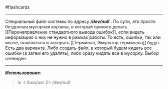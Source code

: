 #flashcards 
***
Специальный файл системы по адресу ***/dev/null*** . По сути, это просто бездонная мусорная корзина, в который принято делать [[Перенаправление стандартного вывода ошибок]], если видеть информацию о них не нужно в рамках работы.
То есть, ошибки, так или иначе, появляться и засорять [[Терминал, Эмулятор терминала]] будут. Есть два варианта. Либо создать файл, в который будем кидать все ошибки (а затем его удалять), либо сразу кидать все в мусорку. Выбор очевиден.
***
***Использование***:
>ls -l /bun/usr 2> /dev/null